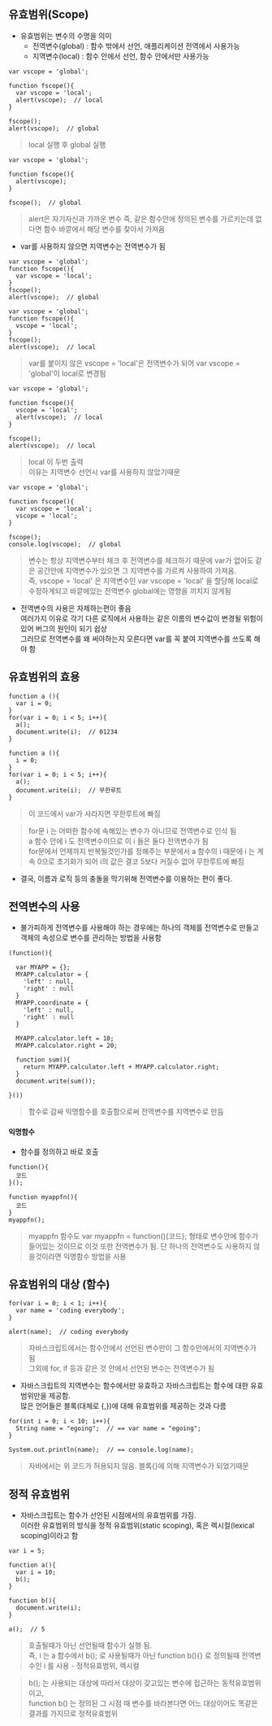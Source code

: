 ## 유효범위(Scope)
- 유효범위는 변수의 수명을 의미
  - 전역변수(global) : 함수 밖에서 선언, 애플리케이션 전역에서 사용가능
  - 지역변수(local) : 함수 안에서 선언, 함수 안에서만 사용가능

```
var vscope = 'global';

function fscope(){
  var vscope = 'local';
  alert(vscope);  // local
}

fscope();
alert(vscope);  // global
```
> local 실행 후 global 실행
```
var vscope = 'global';

function fscope(){
  alert(vscope);  
}

fscope();  // global
```
> alert은 자기자신과 가까운 변수 즉, 같은 함수안에 정의된 변수를 가르키는데 없다면 함수 바깥에서 해당 변수를 찾아서 가져옴

- var를 사용하지 않으면 지역변수는 전역변수가 됨
```
var vscope = 'global';
function fscope(){
  var vscope = 'local';
}
fscope();
alert(vscope);  // global
```
```
var vscope = 'global';
function fscope(){
  vscope = 'local'; 
}
fscope();
alert(vscope);  // local
```
> var를 붙이지 않은 vscope = 'local'은 전역변수가 되어 var vscope = 'global'이 local로 변경됨

```
var vscope = 'global';

function fscope(){
  vscope = 'local';
  alert(vscope);  // local
}

fscope();
alert(vscope);  // local
```
> local 이 두번 출력<br/>이유는 지역변수 선언시 var를 사용하지 않았기때문

```
var vscope = 'global';

function fscope(){
  var vscope = 'local';
  vscope = 'local';
}

fscope();
console.log(vscope);  // global
```
> 변수는 항상 지역변수부터 체크 후 전역변수를 체크하기 때문에 var가 없어도 같은 공간안에 지역변수가 있으면 그 지역변수를 가르켜 사용하여 가져옴.<br />즉, vscope = 'local' 은 지역변수인 var vscope = 'local' 을 할당해 local로 수정하게되고 바깥에있는 전역변수 global에는 영향을 끼치지 않게됨

- 전역변수의 사용은 자제하는편이 좋음<br/>여러가지 이유로 각기 다른 로직에서 사용하는 같은 이름의 변수값이 변경될 위험이있어 버그의 원인이 되기 쉽상<br/>그러므로 전역변수를 왜 써야하는지 모른다면 var를 꼭 붙여 지역변수를 쓰도록 해야 함

## 유효범위의 효용
```
function a (){
  var i = 0; 
}
for(var i = 0; i < 5; i++){
  a();
  document.write(i);  // 01234
}
```
```
function a (){
  i = 0; 
}
for(var i = 0; i < 5; i++){
  a();
  document.write(i);  // 무한루트
}
```
> 이 코드에서 var가 사라지면 무한루트에 빠짐

> for문 i 는 어떠한 함수에 속해있는 변수가 아니므로 전역변수로 인식 됨<br/>a 함수 안에 i 도 전역변수이므로 이 i 들은 둘다 전역변수가 됨<br />for문에서 언제까지 반복될것인가를 정해주는 부분에서 a 함수의 i 때문에 i 는 계속 0으로 초기화가 되어 i의 값은 결코 5보다 커질수 없어 무한루트에 빠짐

- 결국, 이름과 로직 등의 충돌을 막기위해 전역변수를 이용하는 편이 좋다.

## 전역변수의 사용
- 불가피하게 전역변수를 사용해야 하는 경우에는 하나의 객체를 전역변수로 만들고 객체의 속성으로 변수를 관리하는 방법을 사용함
```
(function(){

  var MYAPP = {};
  MYAPP.calculator = {
    'left' : null,
    'right' : null
  }
  MYAPP.coordinate = {
    'left' : null,
    'right' : null
  }
 
  MYAPP.calculator.left = 10;
  MYAPP.calculator.right = 20;

  function sum(){
    return MYAPP.calculator.left + MYAPP.calculator.right;
  }
  document.write(sum());

}())
```
> 함수로 감싸 익명함수를 호출함으로써 전역변수를 지역변수로 만듬


#### 익명함수
- 함수를 정의하고 바로 호출
```
function(){
  코드
}();
```
```
function myappfn(){
  코드	
}
myappfn();
```
> myappfn 함수도 var myappfn = function(){코드}; 형태로 변수안에 함수가 들어있는 것이므로 이것 또한 전역변수가 됨. 단 하나의 전역변수도 사용하지 않을것이라면 익명함수 방법을 사용


## 유효범위의 대상 (함수)

```
for(var i = 0; i < 1; i++){
  var name = 'coding everybody';
}

alert(name);  // coding everybody
```
> 자바스크립트에서는 함수안에서 선언된 변수만이 그 함수안에서의 지역변수가 됨<br />
그외에 for, if 등과 같은 것 안에서 선언된 변수는 전역변수가 됨

- 자바스크립트의 지역변수는 함수에서만 유효하고 자바스크립트는 함수에 대한 유효범위만을 제공함.<br />많은 언어들은 블록(대체로 {,})에 대해 유효범위를 제공하는 것과 다름
```
for(int i = 0; i < 10; i++){
  String name = "egoing";  // == var name = "egoing";
}

System.out.println(name);  // == console.log(name);
```
> 자바에서는 위 코드가 허용되지 않음. 블록{}에 의해 지역변수가 되었기때문


## 정적 유효범위
- 자바스크립트는 함수가 선언된 시점에서의 유효범위를 가짐.<br />이러한 유효범위의 방식을 정적 유효범위(static scoping), 혹은 렉시컬(lexical scoping)이라고 함
```
var i = 5;
 
function a(){
  var i = 10;
  b();
}
 
function b(){
  document.write(i);
}
 
a();  // 5
```
> 호출될때가 아닌 선언될때 함수가 실행 됨.<br />즉, i 는 a 함수에서 b(); 로 사용될때가 아닌 function b(){} 로 정의될때 전역변수인 i 를 사용 - 정적유효범위, 렉시컬

> b(); 는 사용되는 대상에 따라서 대상이 갖고있는 변수에 접근하는 동적유효범위이고,<br />function b() 는 정의된 그 시점 때 변수를 바라본다면 어느 대상이어도 똑같은 결과를 가지므로 정적유효범위
